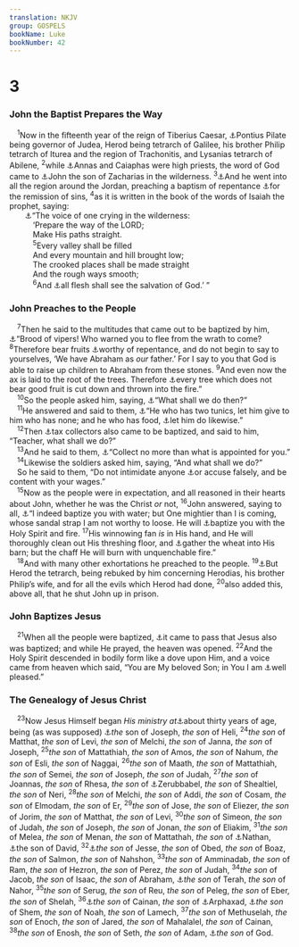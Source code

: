 ```yaml
---
translation: NKJV
group: GOSPELS
bookName: Luke 
bookNumber: 42
---
```


<div class="title"><h1>3</h1><h3>John the Baptist Prepares the Way</h3></div>
<span class="verse lu_3_1"> <sup>1</sup>Now in the fifteenth year of the reign of Tiberius Caesar, <a data-toggle="tooltip" data-placement="bottom" title="Matt. 27:2">⚓</a>Pontius Pilate being governor of Judea, Herod being tetrarch of Galilee, his brother Philip tetrarch of Iturea and the region of Trachonitis, and Lysanias tetrarch of Abilene, </span>
<span class="verse lu_3_2"><sup>2</sup>while <a data-toggle="tooltip" data-placement="bottom" title="John 11:49; 18:13; Acts 4:6">⚓</a>Annas and Caiaphas were high priests, the word of God came to <a data-toggle="tooltip" data-placement="bottom" title="Luke 1:13">⚓</a>John the son of Zacharias in the wilderness. </span>
<span class="verse lu_3_3"><sup>3</sup><a data-toggle="tooltip" data-placement="bottom" title="Matt. 3:1; Mark 1:4">⚓</a>And he went into all the region around the Jordan, preaching a baptism of repentance <a data-toggle="tooltip" data-placement="bottom" title="Luke 1:77">⚓</a>for the remission of sins, </span>
<span class="verse lu_3_4"><sup>4</sup>as it is written in the book of the words of Isaiah the prophet, saying:<br/>  <a data-toggle="tooltip" data-placement="bottom" title="Is. 40:3–5; Matt. 3:3; Mark 1:3">⚓</a>“The voice of one crying in the wilderness:<br/>   ‘Prepare the way of the LORD;<br/>   Make His paths straight.<br/></span>
<span class="verse lu_3_5">   <sup>5</sup>Every valley shall be filled<br/>   And every mountain and hill brought low;<br/>   The crooked places shall be made straight<br/>   And the rough ways smooth;<br/></span>
<span class="verse lu_3_6">   <sup>6</sup>And <a data-toggle="tooltip" data-placement="bottom" title="Ps. 98:2; Is. 52:10; Luke 2:10; (Rom. 10:8–18)">⚓</a>all flesh shall see the salvation of God.’ ”<br/></span>
<div class="title"><h3>John Preaches to the People</h3></div>
<span class="verse lu_3_7"> <sup>7</sup>Then he said to the multitudes that came out to be baptized by him, <a data-toggle="tooltip" data-placement="bottom" title="Matt. 3:7; 12:34; 23:33">⚓</a>“Brood of vipers! Who warned you to flee from the wrath to come? </span>
<span class="verse lu_3_8"><sup>8</sup>Therefore bear fruits <a data-toggle="tooltip" data-placement="bottom" title="(2 Cor. 7:9–11)">⚓</a>worthy of repentance, and do not begin to say to yourselves, ‘We have Abraham as <i>our</i> father.’ For I say to you that God is able to raise up children to Abraham from these stones. </span>
<span class="verse lu_3_9"><sup>9</sup>And even now the ax is laid to the root of the trees. Therefore <a data-toggle="tooltip" data-placement="bottom" title="Matt. 7:19; Luke 13:6–9">⚓</a>every tree which does not bear good fruit is cut down and thrown into the fire.”<br/></span>
<span class="verse lu_3_10"> <sup>10</sup>So the people asked him, saying, <a data-toggle="tooltip" data-placement="bottom" title="Luke 3:12, 14; (Acts 2:37, 38; 16:30, 31)">⚓</a>“What shall we do then?”<br/></span>
<span class="verse lu_3_11"> <sup>11</sup>He answered and said to them, <a data-toggle="tooltip" data-placement="bottom" title="Luke 11:41; 2 Cor. 8:14; James 2:15, 16; (1 John 3:17; 4:20)">⚓</a>“He who has two tunics, let him give to him who has none; and he who has food, <a data-toggle="tooltip" data-placement="bottom" title="Is. 58:7; (1 Tim. 6:17, 18)">⚓</a>let him do likewise.”<br/></span>
<span class="verse lu_3_12"> <sup>12</sup>Then <a data-toggle="tooltip" data-placement="bottom" title="Matt. 21:32; Luke 7:29">⚓</a>tax collectors also came to be baptized, and said to him, “Teacher, what shall we do?”<br/></span>
<span class="verse lu_3_13"> <sup>13</sup>And he said to them, <a data-toggle="tooltip" data-placement="bottom" title="Luke 19:8">⚓</a>“Collect no more than what is appointed for you.”<br/></span>
<span class="verse lu_3_14"> <sup>14</sup>Likewise the soldiers asked him, saying, “And what shall we do?”<br/> So he said to them, “Do not intimidate anyone <a data-toggle="tooltip" data-placement="bottom" title="Ex. 20:16; 23:1; Lev. 19:11">⚓</a>or accuse falsely, and be content with your wages.”<br/></span>
<span class="verse lu_3_15"> <sup>15</sup>Now as the people were in expectation, and all reasoned in their hearts about John, whether he was the Christ <i>or</i> not, </span>
<span class="verse lu_3_16"><sup>16</sup>John answered, saying to all, <a data-toggle="tooltip" data-placement="bottom" title="Matt. 3:11, 12; Mark 1:7, 8">⚓</a>“I indeed baptize you with water; but One mightier than I is coming, whose sandal strap I am not worthy to loose. He will <a data-toggle="tooltip" data-placement="bottom" title="John 7:39; 20:22; Acts 2:1–4">⚓</a>baptize you with the Holy Spirit and fire. </span>
<span class="verse lu_3_17"><sup>17</sup>His winnowing fan <i>is</i> in His hand, and He will thoroughly clean out His threshing floor, and <a data-toggle="tooltip" data-placement="bottom" title="Mic. 4:12; Matt. 13:24–30">⚓</a>gather the wheat into His barn; but the chaff He will burn with unquenchable fire.”<br/></span>
<span class="verse lu_3_18"> <sup>18</sup>And with many other exhortations he preached to the people. </span>
<span class="verse lu_3_19"><sup>19</sup><a data-toggle="tooltip" data-placement="bottom" title="Matt. 14:3; Mark 6:17">⚓</a>But Herod the tetrarch, being rebuked by him concerning Herodias, his brother Philip’s wife, and for all the evils which Herod had done, </span>
<span class="verse lu_3_20"><sup>20</sup>also added this, above all, that he shut John up in prison.<br/></span>
<div class="title"><h3>John Baptizes Jesus</h3></div>
<span class="verse lu_3_21"> <sup>21</sup>When all the people were baptized, <a data-toggle="tooltip" data-placement="bottom" title="Matt. 3:13–17; John 1:32">⚓</a>it came to pass that Jesus also was baptized; and while He prayed, the heaven was opened. </span>
<span class="verse lu_3_22"><sup>22</sup>And the Holy Spirit descended in bodily form like a dove upon Him, and a voice came from heaven which said, “You are My beloved Son; in You I am <a data-toggle="tooltip" data-placement="bottom" title="Ps. 2:7; (Is. 42:1); Matt. 3:17; 17:5; Mark 1:11; Luke 1:35; 9:35; 2 Pet. 1:17">⚓</a>well pleased.”<br/></span>
<div class="title"><h3>The Genealogy of Jesus Christ</h3></div>
<span class="verse lu_3_23"> <sup>23</sup>Now Jesus Himself began <i>His</i> <i>ministry</i> <i>at</i><a data-toggle="tooltip" data-placement="bottom" title="(Num. 4:3, 35, 39, 43, 47)">⚓</a>about thirty years of age, being (as was supposed) <a data-toggle="tooltip" data-placement="bottom" title="Matt. 13:55; John 6:42">⚓</a><i>the</i> son of Joseph, <i>the</i> <i>son</i> of Heli, </span>
<span class="verse lu_3_24"><sup>24</sup><i>the</i> <i>son</i> of Matthat, <i>the</i> <i>son</i> of Levi, <i>the</i> <i>son</i> of Melchi, <i>the</i> <i>son</i> of Janna, <i>the</i> <i>son</i> of Joseph, </span>
<span class="verse lu_3_25"><sup>25</sup><i>the</i> <i>son</i> of Mattathiah, <i>the</i> <i>son</i> of Amos, <i>the</i> <i>son</i> of Nahum, <i>the</i> <i>son</i> of Esli, <i>the</i> <i>son</i> of Naggai, </span>
<span class="verse lu_3_26"><sup>26</sup><i>the</i> <i>son</i> of Maath, <i>the</i> <i>son</i> of Mattathiah, <i>the</i> <i>son</i> of Semei, <i>the</i> <i>son</i> of Joseph, <i>the</i> <i>son</i> of Judah, </span>
<span class="verse lu_3_27"><sup>27</sup><i>the</i> <i>son</i> of Joannas, <i>the</i> <i>son</i> of Rhesa, <i>the</i> <i>son</i> of <a data-toggle="tooltip" data-placement="bottom" title="Ezra 2:2; 3:8">⚓</a>Zerubbabel, <i>the</i> <i>son</i> of Shealtiel, <i>the</i> <i>son</i> of Neri, </span>
<span class="verse lu_3_28"><sup>28</sup><i>the</i> <i>son</i> of Melchi, <i>the</i> <i>son</i> of Addi, <i>the</i> <i>son</i> of Cosam, <i>the</i> <i>son</i> of Elmodam, <i>the</i> <i>son</i> of Er, </span>
<span class="verse lu_3_29"><sup>29</sup><i>the</i> <i>son</i> of Jose, <i>the</i> <i>son</i> of Eliezer, <i>the</i> <i>son</i> of Jorim, <i>the</i> <i>son</i> of Matthat, <i>the</i> <i>son</i> of Levi, </span>
<span class="verse lu_3_30"><sup>30</sup><i>the</i> <i>son</i> of Simeon, <i>the</i> <i>son</i> of Judah, <i>the</i> <i>son</i> of Joseph, <i>the</i> <i>son</i> of Jonan, <i>the</i> <i>son</i> of Eliakim, </span>
<span class="verse lu_3_31"><sup>31</sup><i>the</i> <i>son</i> of Melea, <i>the</i> <i>son</i> of Menan, <i>the</i> <i>son</i> of Mattathah, <i>the</i> <i>son</i> of <a data-toggle="tooltip" data-placement="bottom" title="Zech. 12:12">⚓</a>Nathan, <a data-toggle="tooltip" data-placement="bottom" title="2 Sam. 5:14; 7:12; 1 Chr. 3:5; 17:11; Is. 9:7; Jer. 23:5">⚓</a>the son of David, </span>
<span class="verse lu_3_32"><sup>32</sup><a data-toggle="tooltip" data-placement="bottom" title="Ruth 4:18–22; 1 Chr. 2:10–12; Is. 11:1, 10">⚓</a><i>the</i> <i>son</i> of Jesse, <i>the</i> <i>son</i> of Obed, <i>the</i> <i>son</i> of Boaz, <i>the</i> <i>son</i> of Salmon, <i>the</i> <i>son</i> of Nahshon, </span>
<span class="verse lu_3_33"><sup>33</sup><i>the</i> <i>son</i> of Amminadab, <i>the</i> <i>son</i> of Ram, <i>the</i> <i>son</i> of Hezron, <i>the</i> <i>son</i> of Perez, <i>the</i> <i>son</i> of Judah, </span>
<span class="verse lu_3_34"><sup>34</sup><i>the</i> <i>son</i> of Jacob, <i>the</i> <i>son</i> of Isaac, <i>the</i> <i>son</i> of Abraham, <a data-toggle="tooltip" data-placement="bottom" title="Gen. 11:24, 26–30; 12:3; Num. 24:17; 1 Chr. 1:24–27">⚓</a><i>the</i> <i>son</i> of Terah, <i>the</i> <i>son</i> of Nahor, </span>
<span class="verse lu_3_35"><sup>35</sup><i>the</i> <i>son</i> of Serug, <i>the</i> <i>son</i> of Reu, <i>the</i> <i>son</i> of Peleg, <i>the</i> <i>son</i> of Eber, <i>the</i> <i>son</i> of Shelah, </span>
<span class="verse lu_3_36"><sup>36</sup><a data-toggle="tooltip" data-placement="bottom" title="Gen. 11:12">⚓</a><i>the</i> <i>son</i> of Cainan, <i>the</i> <i>son</i> of <a data-toggle="tooltip" data-placement="bottom" title="Gen. 10:22, 24; 11:10–13; 1 Chr. 1:17, 18">⚓</a>Arphaxad, <a data-toggle="tooltip" data-placement="bottom" title="Gen. 5:6–32; 9:27; 11:10">⚓</a><i>the</i> <i>son</i> of Shem, <i>the</i> <i>son</i> of Noah, <i>the</i> <i>son</i> of Lamech, </span>
<span class="verse lu_3_37"><sup>37</sup><i>the</i> <i>son</i> of Methuselah, <i>the</i> <i>son</i> of Enoch, <i>the</i> <i>son</i> of Jared, <i>the</i> <i>son</i> of Mahalalel, <i>the</i> <i>son</i> of Cainan, </span>
<span class="verse lu_3_38"><sup>38</sup><i>the</i> <i>son</i> of Enosh, <i>the</i> <i>son</i> of Seth, <i>the</i> <i>son</i> of Adam, <a data-toggle="tooltip" data-placement="bottom" title="Gen. 5:1, 2">⚓</a><i>the</i> <i>son</i> of God.<br/></span>
